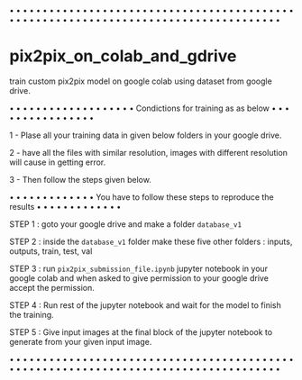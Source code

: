 • • • • • • • • • • • • • • • • • • • • • • • • • • • • • • • • • • • • • • • • • • • • • • • • • • • • • • • • • • • • • • • • • • • • • • • • • • • • • • • • • • • • 
# pix2pix_on_colab_and_gdrive
train custom pix2pix model on google colab using dataset from google drive.



• • • • • • • • • • • • • • • • • • •  Condictions for training as as below • • • • • • • • • • • • • • • • 

1 - Plase all your training data in given below folders in your google drive.

2 - have all the files with similar resolution, images with different resolution will cause in getting error.

3 - Then follow the steps given below.


• • • • • • • • • • • • •  You have to follow these steps to reproduce the results • • • • • • • • • • • • •

STEP 1 : goto your google drive and make a folder `database_v1`

STEP 2 : inside the `database_v1` folder make these five other folders : inputs, outputs, train, test, val

STEP 3 : run `pix2pix_submission_file.ipynb` jupyter notebook in your google colab and when asked to give permission to your google drive accept the permission.

STEP 4 : Run rest of the jupyter notebook and wait for the model to finish the training.

STEP 5 : Give input images at the final block of the jupyter notebook to generate from your given input image.

• • • • • • • • • • • • • • • • • • • • • • • • • • • • • • • • • • • • • • • • • • • • • • • • • • • • • • • • • • • • • • • • • • • • • • • • • • • • • • • • • • • • 
